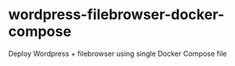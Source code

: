 # wordpress-filebrowser-docker-compose
Deploy Wordpress + filebrowser using single Docker Compose file
